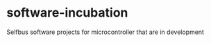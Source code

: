 software-incubation
===================

Selfbus software projects for microcontroller that are in development